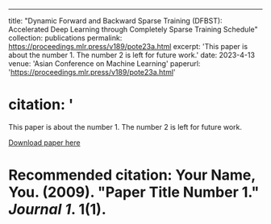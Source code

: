 ---
title: "Dynamic Forward and Backward Sparse Training (DFBST): Accelerated Deep Learning through Completely Sparse Training Schedule"
collection: publications
permalink: https://proceedings.mlr.press/v189/pote23a.html
excerpt: 'This paper is about the number 1. The number 2 is left for future work.'
date: 2023-4-13
venue: 'Asian Conference on Machine Learning'
paperurl: 'https://proceedings.mlr.press/v189/pote23a.html'
# citation: '

This paper is about the number 1. The number 2 is left for future work.

[Download paper here](https://proceedings.mlr.press/v189/pote23a/pote23a.pdf)

# Recommended citation: Your Name, You. (2009). "Paper Title Number 1." <i>Journal 1</i>. 1(1).